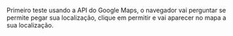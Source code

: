 Primeiro teste usando a API do Google Maps, o navegador vai perguntar se permite pegar sua localização, clique em permitir e vai aparecer no mapa a sua localização.